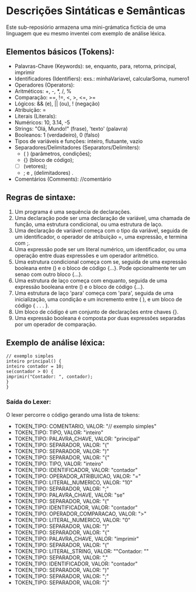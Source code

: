 # Descrições Sintáticas e Semânticas
Este sub-reposiório armazena uma mini-grámatica fictícia de uma linguagem que eu mesmo inventei com exemplo de análise léxica.

## Elementos básicos (Tokens):
- Palavras-Chave (Keywords): se, enquanto, para, retorna, principal, imprimir
- Identificadores (Identifiers): exs.: minhaVariavel, calcularSoma, numero1
- Operadores (Operators): 
- Aritméticos: +, -, *, /, %
- Comparação: ==, !=, <, >, <=, >=
- Lógicos: && (e), || (ou), ! (negação)
- Atribuição: =
- Literais (Literals): 
- Numéricos: 10, 3.14, -5
- Strings: "Olá, Mundo!" (frase), 'texto' (palavra)
- Booleanos: 1 (verdadeiro), 0 (falso)
- Tipos de variáveis e funções: inteiro, flutuante, vazio
- Separadores/Delimitadores (Separators/Delimiters): 
   - ( ) (parâmetros, condições);
   - {} (bloco de código);
   - [ ] (vetores);
   - ; e , (delimitadores) .
- Comentários (Comments): //comentário

## Regras de sintaxe:
1. Um programa é uma sequência de declarações.
2. Uma declaração pode ser uma declaração de variável, uma chamada de função, uma estrutura condicional, ou uma estrutura de laço.
3. Uma declaração de variável começa com o tipo da variável, seguida de um identificador, o operador de atribuição =, uma expressão, e termina com ;.
4. Uma expressão pode ser um literal numérico, um identificador, ou uma operação entre duas expressões e um operador aritmético.
5. Uma estrutura condicional começa com se, seguida de uma expressão booleana entre () e o bloco de código {...}. Pode opcionalmente ter um senao com outro bloco {...}.
6. Uma estrutura de laço começa com enquanto, seguida de uma expressão booleana entre () e o bloco de código {...}.
7. Uma estrutura de laço 'para' começa com 'para', seguida de uma inicialização, uma condição e um incremento entre ( ), e um bloco de código { . . . }.
8. Um bloco de código é um conjunto de declarações entre chaves {}.
9. Uma expressão booleana é composta por duas expressões separadas por um operador de comparação.

## Exemplo de análise léxica:
    // exemplo simples
    inteiro principal() {
    inteiro contador = 10; 
    se(contador > 0) { 
    imprimir("Contador: ", contador); 
    }
    }
### Saída do Lexer:
O lexer percorre o código gerando uma lista de tokens:
   - TOKEN_TIPO: COMENTARIO, VALOR: "// exemplo simples"
   - TOKEN_TIPO: TIPO, VALOR: "inteiro"
   - TOKEN_TIPO: PALAVRA_CHAVE, VALOR: "principal"
   - TOKEN_TIPO: SEPARADOR, VALOR: "("
   - TOKEN_TIPO: SEPARADOR, VALOR: ")"
   - TOKEN_TIPO: SEPARADOR, VALOR: "{"
   - TOKEN_TIPO: TIPO, VALOR: "inteiro"
   - TOKEN_TIPO: IDENTIFICADOR, VALOR: "contador"
   - TOKEN_TIPO: OPERADOR_ATRIBUICAO, VALOR: "="
   - TOKEN_TIPO: LITERAL_NUMERICO, VALOR: "10"
   - TOKEN_TIPO: SEPARADOR, VALOR: ";"
   - TOKEN_TIPO: PALAVRA_CHAVE, VALOR: "se"
   - TOKEN_TIPO: SEPARADOR, VALOR: "("
   - TOKEN_TIPO: IDENTIFICADOR, VALOR: "contador"
   - TOKEN_TIPO: OPERADOR_COMPARACAO, VALOR: ">"
   - TOKEN_TIPO: LITERAL_NUMERICO, VALOR: "0"
   - TOKEN_TIPO: SEPARADOR, VALOR: ")"
   - TOKEN_TIPO: SEPARADOR, VALOR: "{"
   - TOKEN_TIPO: PALAVRA_CHAVE, VALOR: "imprimir"
   - TOKEN_TIPO: SEPARADOR, VALOR: "("
   - TOKEN_TIPO: LITERAL_STRING, VALOR: "\"Contador: \""
   - TOKEN_TIPO: SEPARADOR, VALOR: ","
   - TOKEN_TIPO: IDENTIFICADOR, VALOR: "contador"
   - TOKEN_TIPO: SEPARADOR, VALOR: ")"
   - TOKEN_TIPO: SEPARADOR, VALOR: ";"
   - TOKEN_TIPO: SEPARADOR, VALOR: "}"
